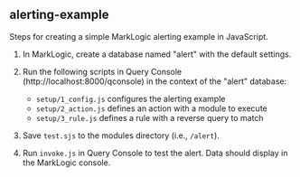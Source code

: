 ## alerting-example

Steps for creating a simple MarkLogic alerting example in JavaScript.

1. In MarkLogic, create a database named "alert" with the default settings.

2. Run the following scripts in Query Console (http://localhost:8000/qconsole)
   in the context of the "alert" database:

   - `setup/1_config.js` configures the alerting example
   - `setup/2_action.js` defines an action with a module to execute
   - `setup/3_rule.js` defines a rule with a reverse query to match

3. Save `test.sjs` to the modules directory (i.e., `/alert`).

4. Run `invoke.js` in Query Console to test the alert. Data should display in
   the MarkLogic console.
